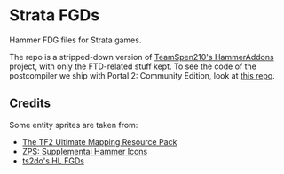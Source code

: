 # Strata FGDs
Hammer FDG files for Strata games.

The repo is a stripped-down version of [TeamSpen210's HammerAddons](https://github.com/TeamSpen210/HammerAddons) project, with only the FTD-related stuff kept.
To see the code of the postcompiler we ship with Portal 2: Community Edition, look at [this repo](https://github.com/StrataSource/HammerAddons).

## Credits
Some entity sprites are taken from: 
 * [The TF2 Ultimate Mapping Resource Pack](http://forums.tf2maps.net/showthread.php?t=4674)
 * [ZPS: Supplemental Hammer Icons](http://www.necrotalesgames.com/tools/index.php)
 * [ts2do's HL FGDs](http://halflife2.filefront.com/file/HalfLife_2_Upgraded_Base_FGDs;48139)
